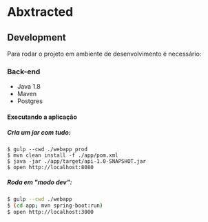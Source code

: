 # Abxtracted

## Development
Para rodar o projeto em ambiente de desenvolvimento é necessário:

### Back-end
 - Java 1.8
 - Maven
 - Postgres

#### Executando a aplicação

##### Cria um jar com tudo:

```console
$ gulp --cwd ./webapp prod
$ mvn clean install -f ./app/pom.xml
$ java -jar ./app/target/api-1.0-SNAPSHOT.jar
$ open http://localhost:8080
```

##### Roda em "modo dev":

```sh
$ gulp --cwd ./webapp
$ (cd app; mvn spring-boot:run)
$ open http://localhost:3000
```
